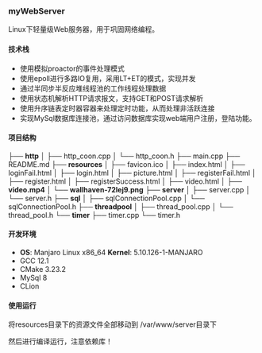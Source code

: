 ### myWebServer

Linux下轻量级Web服务器，用于巩固网络编程。

#### 技术栈

- 使用模拟proactor的事件处理模式
- 使用epoll进行多路IO复用，采用LT+ET的模式，实现并发
- 通过半同步半反应堆线程池的工作线程处理数据
- 使用状态机解析HTTP请求报文，支持GET和POST请求解析
- 使用升序链表定时器容器来处理定时功能，从而处理非活跃连接
- 实现MySql数据库连接池，通过访问数据库实现web端用户注册，登陆功能。

#### 项目结构

├── **http** 
│  ├── http_coon.cpp 
│  └── http_coon.h 
├── main.cpp 
├── README.md 
├── **resources** 
│  ├── favicon.ico 
│  ├── index.html 
│  ├── loginFail.html 
│  ├── login.html 
│  ├── picture.html 
│  ├── registerFail.html 
│  ├── register.html 
│  ├── registerSuccess.html 
│  ├── video.html 
│  ├── **video.mp4** 
│  └── **wallhaven-72lej9.png** 
├── **server** 
│  ├── server.cpp 
│  └── server.h 
├── **sql** 
│  ├── sqlConnectionPool.cpp 
│  └── sqlConnectionPool.h 
├── **threadpool** 
│  ├── thread_pool.cpp 
│  └── thread_pool.h 
└── **timer** 
   ├── timer.cpp 
   └── timer.h

#### 开发环境

- **OS**: Manjaro Linux x86_64 **Kernel**: 5.10.126-1-MANJARO
- GCC 12.1
- CMake 3.23.2
- MySql 8
- CLion

#### 使用运行

将resources目录下的资源文件全部移动到 /var/www/server目录下

然后进行编译运行，注意依赖库！